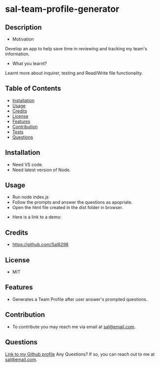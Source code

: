 # sal-team-profile-generator
## Description
  - Motivation

  Develop an app to help save time in reviewing and tracking my team's information.
  
  - What you learnt?

  Learnt more about inquirer, testing and Read/Write file functionality.

  ## Table of Contents
  - [Installation](#Installation)
  - [Usage](#Usage)
  - [Credits](#Credits)
  - [License](#License)
  - [Features](#Features)
  - [Contribution](#Contribution)
  - [Tests](#Tests)
  - [Questions](#Questions)

  ## Installation
  * Need VS code.
  * Need latest version of Node.


  ## Usage
  * Run node index.js
  * Follow the prompts and answer the questions as apopriate.
  * Open the  html file created in the dist folder in browser.
  
  - Here is a link to a demo:


  ## Credits
  * https://github.com/Sal8298

  ## License
  * MIT

  ## Features
  * Generates a Team Profile after user answer's prompted questions.

  ## Contribution
  
  * To contribute you may reach me via email at sal@email.com.

  ## Questions
  [Link to my Github profile](https://github.com/Sal8298)
  Any Questions? If so, you can reach out to me at sal@email.com.

